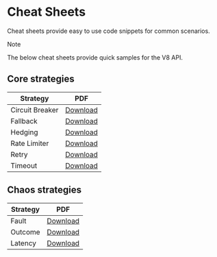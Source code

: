# Cheat Sheets

Cheat sheets provide easy to use code snippets for common scenarios.

> [!NOTE]
> The below cheat sheets provide quick samples for the V8 API.

## Core strategies

| Strategy        |                         PDF                          |
| --------------- | :--------------------------------------------------: |
| Circuit Breaker | [Download](../media/cheat-sheet-circuit-breaker.pdf) |
| Fallback        |    [Download](../media/cheat-sheet-fallback.pdf)     |
| Hedging         |     [Download](../media/cheat-sheet-hedging.pdf)     |
| Rate Limiter    |  [Download](../media/cheat-sheet-rate-limiter.pdf)   |
| Retry           |      [Download](../media/cheat-sheet-retry.pdf)      |
| Timeout         |     [Download](../media/cheat-sheet-timeout.pdf)     |

## Chaos strategies

| Strategy |                     PDF                      |
| -------- | :------------------------------------------: |
| Fault    |  [Download](../media/cheat-sheet-fault.pdf)  |
| Outcome  | [Download](../media/cheat-sheet-outcome.pdf) |
| Latency  | [Download](../media/cheat-sheet-latency.pdf) |
